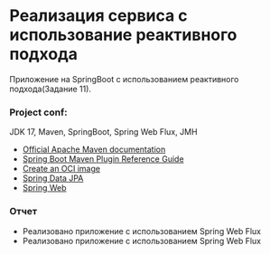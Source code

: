 # Реализация сервиса с использование реактивного подхода

Приложение на SpringBoot с использованием реактивного подхода(Задание 11).


### Project conf:

JDK 17, Maven, SpringBoot, Spring Web Flux, JMH

* [Official Apache Maven documentation](https://maven.apache.org/guides/index.html)
* [Spring Boot Maven Plugin Reference Guide](https://docs.spring.io/spring-boot/docs/3.2.5/maven-plugin/reference/html/)
* [Create an OCI image](https://docs.spring.io/spring-boot/docs/3.2.5/maven-plugin/reference/html/#build-image)
* [Spring Data JPA](https://docs.spring.io/spring-boot/docs/3.2.5/reference/htmlsingle/index.html#data.sql.jpa-and-spring-data)
* [Spring Web](https://docs.spring.io/spring-boot/docs/3.2.5/reference/htmlsingle/index.html#web)

### Отчет

* Реализовано приложение с использованием Spring Web Flux
* Реализовано приложение с использованием Spring Web Flux

